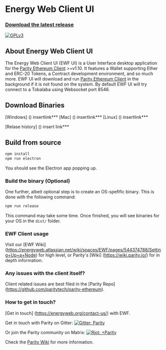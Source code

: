 # Energy Web Client UI

### [Download the latest release](https://tbd)

[![GPLv3](https://img.shields.io/badge/license-GPL%20v3-green.svg)](https://www.gnu.org/licenses/gpl-3.0.en.html)

## About Energy Web Client UI

The Energy Web Client UI (EWF UI) is a User Interface desktop application for the [Parity Ethereum Client](https://github.com/paritytech/parity/blob/master/README.md) >=v1.10. It features a Wallet supporting Ether and ERC-20 Tokens, a Contract development environment, and so much more. EWF UI will download and run [Parity Ethereum Client](https://github.com/paritytech/parity/blob/master/README.md) in the background if it is not found on the system. 
By default EWF UI will try connect to a Tobalaba using Websocket port 8546. 

## Download Binaries

[Windows] () insertlink***
[Mac] () insertlink***
[Linux] () insertlink***

[Relase history] () insert link***

## Build from source

```bash
npm install
npm run electron
```

You should see the Electron app popping up.

### Build the binary (Optional)

One further, albeit optional step is to create an OS-spefific binary. This is done with the following command:

```bash
npm run release
```

This command may take some time. Once finished, you will see binaries for your OS in the `dist/` folder.

### EWF Client usage
Visit our [EWF Wiki] (https://energyweb.atlassian.net/wiki/spaces/EWF/pages/544374788/Setting+Up+a+Node) for high level, or Parity's [Wiki] (https://wiki.parity.io/) for in depth information.

### Any issues with the client itself?
Client related issues are best filed in the [Parity Repo] (https://github.com/paritytech/parity-ethereum). 

### How to get in touch?
[Get in touch] (https://energyweb.org/contact-us/) with EWF.

Get in touch with Parity on Gitter:
[![Gitter: Parity](https://img.shields.io/badge/gitter-parity-4AB495.svg)](https://gitter.im/paritytech/parity)

Or join the Parity community on Matrix:
[![Riot: +Parity](https://img.shields.io/badge/riot-%2Bparity%3Amatrix.parity.io-orange.svg)](https://riot.im/app/#/group/+parity:matrix.parity.io)

Check the [Parity Wiki](https://wiki.parity.io/Parity-Wallet) for more information.
